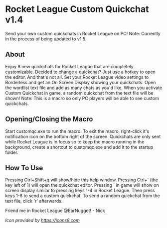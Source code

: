 # Rocket League Custom Quickchat v1.4

Send your own custom quickchats in Rocket League on PC!
Note: Currently in the process of being updated to v1.5.

## About

Enjoy 8 new quickchats for Rocket League that are completely customizable. Decided to change a quickchat? Just use a hotkey to open the editor. And that's not all. Set your Rocket League video settings to Borderless and get an On Screen Display showing your quickchats. Open the wordlist text file and add as many chats as you'd like. When you activate Custom Quickchat in game, a random quickchat from the text file will be shown! Note: This is a macro so only PC players will be able to see custom quickchats.

## Opening/Closing the Macro

Start customqc.exe to run the macro. To exit the macro, right-click it's notification icon on the bottom right of the screen. Quickchats are only sent while Rocket League is in focus so to keep the macro running in the background, create a shortcut to customqc.exe and add it to the startup folder.

## How To Use

Pressing Ctrl+Shift+q will show/hide this help window.
Pressing Ctrl+\` (the key left of 1) will open the quickchat editor.
Pressing \` in game will show on screen display similar to pressing keys 1-4 in Rocket League. Then press keys 1-8 to send a custom quickchat. To send a random quickchat from the text file, click 'r' afterwards.

Friend me in Rocket League @EarNugget!
\- Nick

*Icon provided by https://icons8.com*
